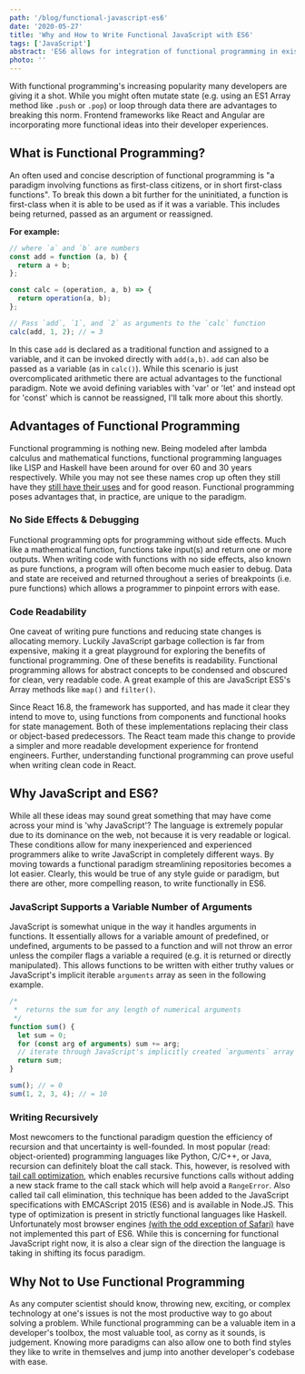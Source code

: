 ```yaml
---
path: '/blog/functional-javascript-es6'
date: '2020-05-27'
title: 'Why and How to Write Functional JavaScript with ES6'
tags: ['JavaScript']
abstract: 'ES6 allows for integration of functional programming in existing JavaScript programs.'
photo: ''
---
```


With functional programming's increasing popularity many developers are giving it a shot. While you
might often mutate state (e.g. using an ES1 Array method like `.push` or `.pop`) or loop through data there are advantages to
breaking this norm. Frontend frameworks like React and Angular are incorporating more functional ideas into their developer
experiences.

## What is Functional Programming?

An often used and concise description of functional programming is "a paradigm involving functions as first-class citizens,
or in short first-class functions". To break this down a bit further for the uninitiated,
a function is first-class when it is able to be used as if it was a variable. This includes being returned, passed as an argument or reassigned.

**For example:**

```javascript
// where `a` and `b` are numbers
const add = function (a, b) {
  return a + b;
};

const calc = (operation, a, b) => {
  return operation(a, b);
};

// Pass `add`, `1`, and `2` as arguments to the `calc` function
calc(add, 1, 2); // = 3
```

In this case `add` is declared as a traditional function and assigned to a variable, and it can be invoked directly with `add(a,b)`.
`add` can also be passed as a variable (as in `calc()`). While this scenario is just overcomplicated arithmetic there are actual advantages
to the functional paradigm. Note we avoid defining variables with 'var' or 'let' and instead opt for 'const' which is cannot be reassigned, I'll talk more about this shortly.

## Advantages of Functional Programming

Functional programming is nothing new. Being modeled after lambda calculus and mathematical functions, functional programming languages
like LISP and Haskell have been around for over 60 and 30 years respectively. While you may not see these names crop up often they still
have they [still have their uses](https://engineering.fb.com/security/fighting-spam-with-haskell/) and for good reason. Functional programming
poses advantages that, in practice, are unique to the paradigm.

### No Side Effects & Debugging

Functional programming opts for programming without side effects. Much like a mathematical function, functions take input(s) and return one or more outputs.
When writing code with functions with no side effects, also known as pure functions, a program will often become much easier to debug. Data and state are
received and returned throughout a series of breakpoints (i.e. pure functions) which allows a programmer to pinpoint errors with ease.

### Code Readability

One caveat of writing pure functions and reducing state changes is allocating memory. Luckily JavaScript garbage collection is far from expensive, making it
a great playground for exploring the benefits of functional programming. One of these benefits is readability. Functional programming allows for abstract
concepts to be condensed and obscured for clean, very readable code. A great example of this are JavaScript ES5's Array methods like `map()` and `filter()`.

Since React 16.8, the framework has supported, and has made it clear they intend to move to, using functions from components
and functional hooks for state management. Both of these implementations replacing their class or object-based predecessors.
The React team made this change to provide a simpler and more readable development experience for frontend engineers. Further,
understanding functional programming can prove useful when writing clean code in React.

## Why JavaScript and ES6?

While all these ideas may sound great something that may have come across your mind is 'why JavaScript'? The language is extremely popular
due to its dominance on the web, not because it is very readable or logical. These conditions allow for many inexperienced and experienced
programmers alike to write JavaScript in completely different ways. By moving towards a functional paradigm streamlining repositories becomes
a lot easier. Clearly, this would be true of any style guide or paradigm, but there are other, more compelling reason, to write functionally
in ES6.

### JavaScript Supports a Variable Number of Arguments

JavaScript is somewhat unique in the way it handles arguments in functions. It essentially allows for a variable amount of predefined, or undefined, arguments
to be passed to a function and will not throw an error unless the compiler flags a variable a required (e.g. it is returned or directly manipulated). This allows functions
to be written with either truthy values or JavaScript's implicit iterable `arguments` array as seen in the following example.

```javascript
/*
 *  returns the sum for any length of numerical arguments
 */
function sum() {
  let sum = 0;
  for (const arg of arguments) sum += arg;
  // iterate through JavaScript's implicitly created `arguments` array
  return sum;
}

sum(); // = 0
sum(1, 2, 3, 4); // = 10
```

### Writing Recursively

Most newcomers to the functional paradigm question the efficiency of recursion and that uncertainty is well-founded. In most popular (read: object-oriented)
programming languages like Python, C/C++, or Java, recursion can definitely bloat the call stack. This, however, is resolved with [tail call optimization](https://en.wikipedia.org/wiki/Tail_call),
which enables recursive functions calls without adding a new stack frame to the call stack which will help avoid a `RangeError`.
Also called tail call elimination, this technique has been added to the JavaScript specifications with EMCAScript 2015 (ES6) and is available in Node.JS.
This type of optimization is present in strictly functional languages like Haskell. Unfortunately most browser engines [(with the odd exception of Safari)](https://kangax.github.io/compat-table/es6/)
have not implemented this part of ES6. While this is concerning for functional JavaScript right now,
it is also a clear sign of the direction the language is taking in shifting its focus paradigm.

## Why Not to Use Functional Programming

As any computer scientist should know, throwing new, exciting, or complex technology at one's issues is not the most productive way to go about solving a problem.
While functional programming can be a valuable item in a developer's toolbox, the most valuable tool, as corny as it sounds, is judgement.
Knowing more paradigms can also allow one to both find styles they like to write in themselves and jump into another developer's codebase with ease.

